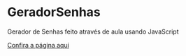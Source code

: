 # GeradorSenhas
Gerador de Senhas feito através de aula usando JavaScript 



[Confira a página aqui](https://tiagobarbosa88.github.io/GeradorSenhas/)

